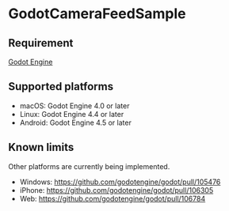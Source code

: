 # GodotCameraFeedSample

## Requirement

[Godot Engine](https://godotengine.org/)

## Supported platforms

- macOS: Godot Engine 4.0 or later
- Linux: Godot Engine 4.4 or later
- Android: Godot Engine 4.5 or later

## Known limits

Other platforms are currently being implemented.

- Windows: https://github.com/godotengine/godot/pull/105476
- iPhone: https://github.com/godotengine/godot/pull/106305
- Web: https://github.com/godotengine/godot/pull/106784
